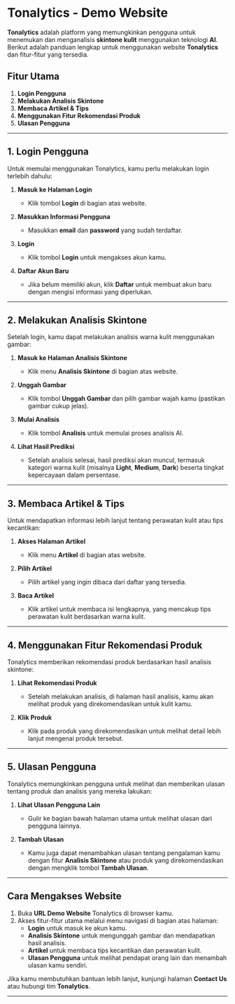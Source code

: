 # Tonalytics - Demo Website

**Tonalytics** adalah platform yang memungkinkan pengguna untuk menemukan dan menganalisis **skintone kulit** menggunakan teknologi **AI**. Berikut adalah panduan lengkap untuk menggunakan website **Tonalytics** dan fitur-fitur yang tersedia.

## Fitur Utama
1. **Login Pengguna**
2. **Melakukan Analisis Skintone**
3. **Membaca Artikel & Tips**
4. **Menggunakan Fitur Rekomendasi Produk**
5. **Ulasan Pengguna**

---

## 1. Login Pengguna

Untuk memulai menggunakan Tonalytics, kamu perlu melakukan login terlebih dahulu:

1. **Masuk ke Halaman Login**
   - Klik tombol **Login** di bagian atas website.

2. **Masukkan Informasi Pengguna**
   - Masukkan **email** dan **password** yang sudah terdaftar.
   
3. **Login**
   - Klik tombol **Login** untuk mengakses akun kamu.
   
4. **Daftar Akun Baru**
   - Jika belum memiliki akun, klik **Daftar** untuk membuat akun baru dengan mengisi informasi yang diperlukan.

---

## 2. Melakukan Analisis Skintone

Setelah login, kamu dapat melakukan analisis warna kulit menggunakan gambar:

1. **Masuk ke Halaman Analisis Skintone**
   - Klik menu **Analisis Skintone** di bagian atas website.

2. **Unggah Gambar**
   - Klik tombol **Unggah Gambar** dan pilih gambar wajah kamu (pastikan gambar cukup jelas).
   
3. **Mulai Analisis**
   - Klik tombol **Analisis** untuk memulai proses analisis AI.
   
4. **Lihat Hasil Prediksi**
   - Setelah analisis selesai, hasil prediksi akan muncul, termasuk kategori warna kulit (misalnya **Light**, **Medium**, **Dark**) beserta tingkat kepercayaan dalam persentase.

---

## 3. Membaca Artikel & Tips

Untuk mendapatkan informasi lebih lanjut tentang perawatan kulit atau tips kecantikan:

1. **Akses Halaman Artikel**
   - Klik menu **Artikel** di bagian atas website.

2. **Pilih Artikel**
   - Pilih artikel yang ingin dibaca dari daftar yang tersedia.

3. **Baca Artikel**
   - Klik artikel untuk membaca isi lengkapnya, yang mencakup tips perawatan kulit berdasarkan warna kulit.

---

## 4. Menggunakan Fitur Rekomendasi Produk

Tonalytics memberikan rekomendasi produk berdasarkan hasil analisis skintone:

1. **Lihat Rekomendasi Produk**
   - Setelah melakukan analisis, di halaman hasil analisis, kamu akan melihat produk yang direkomendasikan untuk kulit kamu.

2. **Klik Produk**
   - Klik pada produk yang direkomendasikan untuk melihat detail lebih lanjut mengenai produk tersebut.

---

## 5. Ulasan Pengguna

Tonalytics memungkinkan pengguna untuk melihat dan memberikan ulasan tentang produk dan analisis yang mereka lakukan:

1. **Lihat Ulasan Pengguna Lain**
   - Gulir ke bagian bawah halaman utama untuk melihat ulasan dari pengguna lainnya.

2. **Tambah Ulasan**
   - Kamu juga dapat menambahkan ulasan tentang pengalaman kamu dengan fitur **Analisis Skintone** atau produk yang direkomendasikan dengan mengklik tombol **Tambah Ulasan**.

---

## Cara Mengakses Website

1. Buka **URL Demo Website** Tonalytics di browser kamu.
2. Akses fitur-fitur utama melalui menu navigasi di bagian atas halaman:
   - **Login** untuk masuk ke akun kamu.
   - **Analisis Skintone** untuk mengunggah gambar dan mendapatkan hasil analisis.
   - **Artikel** untuk membaca tips kecantikan dan perawatan kulit.
   - **Ulasan Pengguna** untuk melihat pendapat orang lain dan menambah ulasan kamu sendiri.

Jika kamu membutuhkan bantuan lebih lanjut, kunjungi halaman **Contact Us** atau hubungi tim **Tonalytics**.

---

